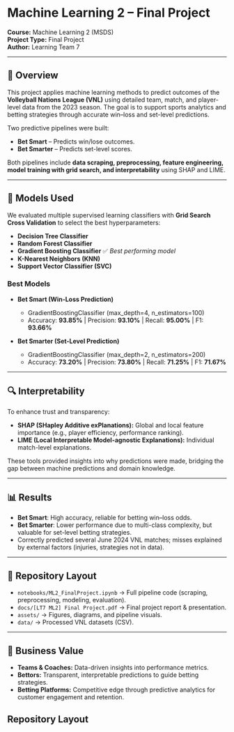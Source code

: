 # Machine Learning 2 – Final Project

**Course:** Machine Learning 2 (MSDS)  
**Project Type:** Final Project  
**Author:** Learning Team 7

---

## 📌 Overview
This project applies machine learning methods to predict outcomes of the **Volleyball Nations League (VNL)** using detailed team, match, and player-level data from the 2023 season. The goal is to support sports analytics and betting strategies through accurate win–loss and set-level predictions.  

Two predictive pipelines were built:  
- **Bet Smart** – Predicts win/lose outcomes.  
- **Bet Smarter** – Predicts set-level scores.  

Both pipelines include **data scraping, preprocessing, feature engineering, model training with grid search, and interpretability** using SHAP and LIME.

---

## 🧠 Models Used
We evaluated multiple supervised learning classifiers with **Grid Search Cross Validation** to select the best hyperparameters:  

- **Decision Tree Classifier**  
- **Random Forest Classifier**  
- **Gradient Boosting Classifier** ✅ *Best performing model*  
- **K-Nearest Neighbors (KNN)**  
- **Support Vector Classifier (SVC)**  

### Best Models
- **Bet Smart (Win-Loss Prediction)**  
  - GradientBoostingClassifier (max_depth=4, n_estimators=100)  
  - Accuracy: **93.85%** | Precision: **93.10%** | Recall: **95.00%** | F1: **93.66%**  

- **Bet Smarter (Set-Level Prediction)**  
  - GradientBoostingClassifier (max_depth=2, n_estimators=200)  
  - Accuracy: **73.20%** | Precision: **73.80%** | Recall: **71.25%** | F1: **71.67%**  

---

## 🔍 Interpretability
To enhance trust and transparency:  
- **SHAP (SHapley Additive exPlanations):** Global and local feature importance (e.g., player efficiency, performance ranking).  
- **LIME (Local Interpretable Model-agnostic Explanations):** Individual match-level explanations.  

These tools provided insights into why predictions were made, bridging the gap between machine predictions and domain knowledge.

---

## 📊 Results
- **Bet Smart**: High accuracy, reliable for betting win–loss odds.  
- **Bet Smarter**: Lower performance due to multi-class complexity, but valuable for set-level betting strategies.  
- Correctly predicted several June 2024 VNL matches; misses explained by external factors (injuries, strategies not in data).  

---

## 📂 Repository Layout
- `notebooks/ML2_FinalProject.ipynb` → Full pipeline code (scraping, preprocessing, modeling, evaluation).  
- `docs/[LT7 ML2] Final Project.pdf` → Final project report & presentation.  
- `assets/` → Figures, diagrams, and pipeline visuals.  
- `data/` → Processed VNL datasets (CSV).  

---

## 🚀 Business Value
- **Teams & Coaches:** Data-driven insights into performance metrics.  
- **Bettors:** Transparent, interpretable predictions to guide betting strategies.  
- **Betting Platforms:** Competitive edge through predictive analytics for customer engagement and retention.  


## Repository Layout

